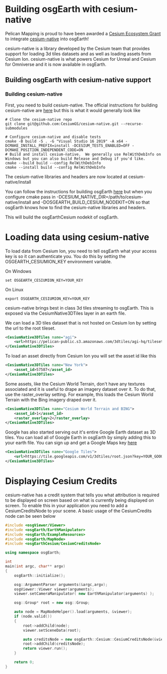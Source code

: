 
# Building osgEarth with cesium-native

Pelican Mapping is proud to have been awarded a [Cesium Ecosystem Grant](https://cesium.com/cesium-ecosystem-grants/) to integrate [cesium-native](https://github.com/CesiumGS/cesium-native) into osgEarth!

cesium-native is a library developed by the Cesium team that provides support for loading 3d tiles datasets and as well as loading assets from Cesium Ion.  cesium-native is what powers Cesium for Unreal and Cesium for Omniverse and it is now available in osgEarth.

## Building osgEarth with cesium-native support

### Building cesium-native
First, you need to build cesium-native.  The official instructions for building cesium-native are [here](https://github.com/CesiumGS/cesium-native) but this is what it would generally look like
```
# Clone the cesium-native repo
git clone git@github.com:CesiumGS/cesium-native.git --recurse-submodules

# Configure cesium-native and disable tests
cmake -B build -S . -G "Visual Studio 16 2019" -A x64 -DCMAKE_INSTALL_PREFIX=install -DCESIUM_TESTS_ENABLED=OFF -DCMAKE_POSITION_INDEPENDENT_CODE=ON
# Build and install cesium-native.  We generally use RelWithDebInfo on Windows but you can also build Release and Debug if you'd like.
cmake --build build --config RelWithDebInfo
cmake --install build --config RelWithDebInfo
```

The cesium-native libraries and headers are now located at cesium-native/install

You can follow the instructions for building osgEarth [here](install.html) but when you configure cmake pass in -DCESIUM_NATIVE_DIR=/path/to/cesium-native/install and -DOSGEARTH_BUILD_CESIUM_NODEKIT=ON so that osgEarth knows how to find the cesium-native libraries and headers.

This will build the osgEarthCesium nodekit of osgEarth.

# Loading data using cesium-native
To load data from Cesium Ion, you need to tell osgEarth what your access key is so it can authenticate you.  You do this by setting the OSGEARTH_CESIUMION_KEY environment variable.

On Windows
```
set OSGEARTH_CESIUMION_KEY=YOUR_KEY
```

On Linux
```
export OSGEARTH_CESIUMION_KEY=YOUR_KEY
```

cesium-native brings best in class 3d tiles streaming to osgEarth.  This is exposed via the CesiumNative3DTiles layer in an earth file.

We can load a 3D tiles dataset that is not hosted on Cesium Ion by setting the url to the root tileset.
```xml
<CesiumNative3DTiles name="agi">
    <url>https://pelican-public.s3.amazonaws.com/3dtiles/agi-hq/tileset.json</url>
</CesiumNative3DTiles>
```

To load an asset directly from Cesium Ion you will set the asset id like this
```xml
<CesiumNative3DTiles name="New York">
    <asset_id>57587</asset_id>
</CesiumNative3DTiles>
```

Some assets, like the Cesium World Terrain, don't have any textures associated and it is useful to drape an 
imagery dataset over it.  To do that, use the raster_overlay setting.  For example, this loads the Cesium World Terrain with the Bing imagery draped over it.
```xml
<CesiumNative3DTiles name="Cesium World Terrain and BING">
    <asset_id>1</asset_id>
    <raster_overlay>2</raster_overlay>
</CesiumNative3DTiles>
```

Google has also started serving out it's entire Google Earth dataset as 3D tiles.  You can load all of Google Earth in osgEarth by simply adding this to your earth file.  You can sign up and get a Google Maps key [here](https://developers.google.com/maps/documentation/embed/get-api-key)
```xml
<CesiumNative3DTiles name="Google Tiles">
    <url>https://tile.googleapis.com/v1/3dtiles/root.json?key=YOUR_GOOGLE_MAPS_KEY</url>
</CesiumNative3DTiles>
```


# Displaying Cesium Credits
cesium-native has a credit system that tells you what attribution is required to be displayed on screen based on what is currently being displayed on screen.  To enable this in your application you need to add a 
CesiumCreditsNode to your scene.  A basic usage of the CesiumCredits node can be seen below

```c++
#include <osgViewer/Viewer>
#include <osgEarth/EarthManipulator>
#include <osgEarth/ExampleResources>
#include <osgEarth/MapNode>
#include <osgEarthCesium/CesiumCreditsNode>

using namespace osgEarth;

int
main(int argc, char** argv)
{
    osgEarth::initialize();

    osg::ArgumentParser arguments(&argc,argv);
    osgViewer::Viewer viewer(arguments);
    viewer.setCameraManipulator( new EarthManipulator(arguments) );

    osg::Group* root = new osg::Group;

    auto node = MapNodeHelper().load(arguments, &viewer);
    if (node.valid())
    {
        root->addChild(node);
        viewer.setSceneData(root);

        auto creditsNode = new osgEarth::Cesium::CesiumCreditsNode(&viewer);
        root->addChild(creditsNode);
        return viewer.run();
    }

    return 0;
}
```
